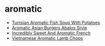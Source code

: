 # aromatic

 * [Tunisian Aromatic Fish Soup With Potatoes](../../index/t/tunisian-aromatic-fish-soup-with-potatoes-321.json)
 * [Aromatic Asian Burgers Abalos Style](../../index/a/aromatic-asian-burgers-abalos-style.json)
 * [Incredibly Sweet And Aromatic French](../../index/i/incredibly-sweet-and-aromatic-french.json)
 * [Vietnamese Aromatic Lamb Chops](../../index/v/vietnamese-aromatic-lamb-chops.json)
